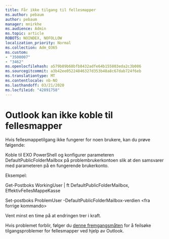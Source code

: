 ```yaml
---
title: Får ikke tilgang til fellesmapper
ms.author: pebaum
author: pebaum
manager: mnirkhe
ms.audience: Admin
ms.topic: article
ROBOTS: NOINDEX, NOFOLLOW
localization_priority: Normal
ms.collection: Adm_O365
ms.custom:
- "3500007"
- "3462"
ms.openlocfilehash: a579b89b68bfb8432adfe64b155803eda2c3b086
ms.sourcegitcommit: a3b42ee05224846327d353b48a8c67dab724f6eb
ms.translationtype: MT
ms.contentlocale: nb-NO
ms.lasthandoff: 03/21/2020
ms.locfileid: "42891758"
---
```

# <a name="outlook-cannot-connect-to-public-folders"></a>Outlook kan ikke koble til fellesmapper

Hvis fellesmappetilgang ikke fungerer for noen brukere, kan du prøve følgende:

Koble til EXO PowerShell og konfigurer parameteren DefaultPublicFolderMailbox på problembrukerkontoen slik at den samsvarer med parameteren på en fungerende brukerkonto.

Eksempel:

Get-Postboks WorkingUser | ft DefaultPublicFolderMailbox, EffektivFellesMappeKasse

Set-postboks ProblemUser -DefaultPublicFolderMailbox-verdien \<fra forrige kommando>

Vent minst en time på at endringen trer i kraft.

Hvis problemet forblir, følger du [denne fremgangsmåten](https://aka.ms/pfcte) for å feilsøke tilgangsproblemer for fellesmapper ved hjelp av Outlook.